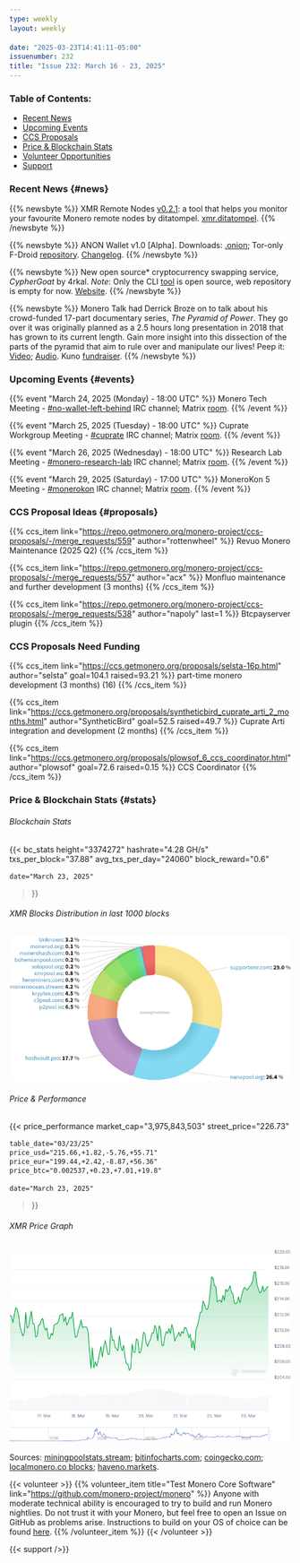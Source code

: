 ```yaml
---
type: weekly
layout: weekly

date: "2025-03-23T14:41:11-05:00"
issuenumber: 232
title: "Issue 232: March 16 - 23, 2025"
---
```


### Table of Contents:

- [Recent News](#news)
- [Upcoming Events](#events)
- [CCS Proposals](#proposals)
- [Price & Blockchain Stats](#stats)
- [Volunteer Opportunities](#volunteer)
- [Support](#support)

### Recent News {#news}

{{% newsbyte %}}
XMR Remote Nodes [v0.2.1](https://github.com/ditatompel/xmr-remote-nodes/releases/tag/v0.2.1): a tool that helps you monitor your favourite Monero remote nodes by ditatompel. [xmr.ditatompel](https://xmr.ditatompel.com/).
{{% /newsbyte %}}

{{% newsbyte %}}
ANON Wallet v1.0 [Alpha]. Downloads: [.onion](http://anonero5wmhraxqsvzq2ncgptq6gq45qoto6fnkfwughfl4gbt44swad.onion/#download); Tor-only F-Droid [repository](http://anonero5wmhraxqsvzq2ncgptq6gq45qoto6fnkfwughfl4gbt44swad.onion/fdroid/repo/). [Changelog](https://repo.getmonero.org/monero-project/ccs-proposals/-/merge_requests/447#note_29268).
{{% /newsbyte %}}

{{% newsbyte %}}
New open source* cryptocurrency swapping service, *CypherGoat* by 4rkal. *Note*: Only the CLI [tool](https://github.com/CypherGoat/cli) is open source, web repository is empty for now. [Website](https://cyphergoat.com/).
{{% /newsbyte %}}

{{% newsbyte %}}
Monero Talk had Derrick Broze on to talk about his crowd-funded 17-part documentary series, *The Pyramid of Power*. They go over it was originally planned as a 2.5 hours long presentation in 2018 that has grown to its current length. Gain more insight into this dissection of the parts of the pyramid that aim to rule over and manipulate our lives! Peep it: [Video](https://iv.0x7c0.com/watch?v=tGRv4ZLSbHs); [Audio](https://www.monerotalk.live/monerotalk-344). Kuno [fundraiser](https://kuno.anne.media/fundraiser/hqlc/).
{{% /newsbyte %}}

### Upcoming Events {#events}

{{% event "March 24, 2025 (Monday) - 18:00 UTC" %}}
Monero Tech Meeting - [#no-wallet-left-behind](irc://irc.libera.chat/#no-wallet-left-behind) IRC channel; Matrix [room](https://matrix.to/#/#no-wallet-left-behind:monero.social).
{{% /event %}}

{{% event "March 25, 2025 (Tuesday) - 18:00 UTC" %}}
Cuprate Workgroup Meeting - [#cuprate](irc://irc.libera.chat/#cuprate) IRC channel; Matrix [room](https://matrix.to/#/#cuprate:monero.social).
{{% /event %}}

{{% event "March 26, 2025 (Wednesday) - 18:00 UTC" %}}
Research Lab Meeting - [#monero-research-lab](irc://irc.libera.chat/#monero-research-lab) IRC channel; Matrix [room](https://matrix.to/#/#monero-research-lab:monero.social).
{{% /event %}}

{{% event "March 29, 2025 (Saturday) - 17:00 UTC" %}}
MoneroKon 5 Meeting - [#monerokon](irc://irc.libera.chat/#monerokon) IRC channel; Matrix [room](https://matrix.to/#/#monerokon:matrix.org).
{{% /event %}}

### CCS Proposal Ideas {#proposals}

{{% ccs_item link="https://repo.getmonero.org/monero-project/ccs-proposals/-/merge_requests/559" author="rottenwheel" %}}
Revuo Monero Maintenance (2025 Q2)
{{% /ccs_item %}}

{{% ccs_item link="https://repo.getmonero.org/monero-project/ccs-proposals/-/merge_requests/557" author="acx" %}}
Monfluo maintenance and further development (3 months)
{{% /ccs_item %}}

{{% ccs_item link="https://repo.getmonero.org/monero-project/ccs-proposals/-/merge_requests/538" author="napoly" last=1 %}}
Btcpayserver plugin
{{% /ccs_item %}}

### CCS Proposals Need Funding

{{% ccs_item link="https://ccs.getmonero.org/proposals/selsta-16p.html" author="selsta" goal=104.1 raised=93.21 %}}
part-time monero development (3 months) (16)
{{% /ccs_item %}}

{{% ccs_item link="https://ccs.getmonero.org/proposals/syntheticbird_cuprate_arti_2_months.html" author="SyntheticBird" goal=52.5 raised=49.7 %}}
Cuprate Arti integration and development (2 months)
{{% /ccs_item %}}

{{% ccs_item link="https://ccs.getmonero.org/proposals/plowsof_6_ccs_coordinator.html" author="plowsof" goal=72.6 raised=0.15 %}}
CCS Coordinator
{{% /ccs_item %}}

### Price & Blockchain Stats {#stats}

###### Blockchain Stats

{{< bc_stats
	height="3374272"
	hashrate="4.28 GH/s"
	txs_per_block="37.88"
	avg_txs_per_day="24060"
	block_reward="0.6"

	date="March 23, 2025"
>}}

###### XMR Blocks Distribution in last 1000 blocks

![Hashrate Pool Distribution Pie Chart](./hash.png)

###### Price & Performance

{{< price_performance
	market_cap="3,975,843,503"
	street_price="226.73"

	table_date="03/23/25"
	price_usd="215.66,+1.82,-5.76,+55.71"
	price_eur="199.44,+2.42,-8.87,+56.36"
	price_btc="0.002537,+0.23,+7.01,+19.8"

	date="March 23, 2025"
>}}

###### XMR Price Graph

![XMR Price Graph](./price.png)

Sources: [miningpoolstats.stream](https://miningpoolstats.stream/monero); [bitinfocharts.com](https://bitinfocharts.com/monero/); [coingecko.com](https://www.coingecko.com/en/coins/monero); [localmonero.co blocks](https://localmonero.co/blocks); [haveno.markets](https://haveno.markets/).

{{< volunteer >}}
{{% volunteer_item title="Test Monero Core Software" link="https://github.com/monero-project/monero" %}}
Anyone with moderate technical ability is encouraged to try to build and run Monero nightlies. Do not trust it with your Monero, but feel free to open an Issue on GitHub as problems arise. Instructions to build on your OS of choice can be found [here](https://github.com/monero-project/monero#compiling-monero-from-source). 
{{% /volunteer_item %}}
{{< /volunteer >}}

{{< support />}}
